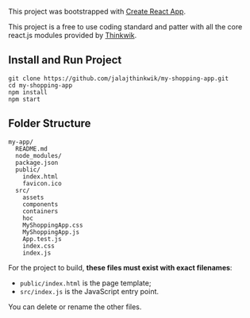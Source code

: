 This project was bootstrapped with [Create React App](https://github.com/facebook/create-react-app).

This project is a free to use coding standard and patter with all the core react.js modules provided by [Thinkwik](https://www.thinkwik.com/).

## Install and Run Project

```
git clone https://github.com/jalajthinkwik/my-shopping-app.git
cd my-shopping-app
npm install
npm start
```

## Folder Structure

```
my-app/
  README.md
  node_modules/
  package.json
  public/
    index.html
    favicon.ico
  src/
    assets
    components
    containers
    hoc
    MyShoppingApp.css
    MyShoppingApp.js
    App.test.js
    index.css
    index.js
```

For the project to build, **these files must exist with exact filenames**:

- `public/index.html` is the page template;
- `src/index.js` is the JavaScript entry point.

You can delete or rename the other files.
